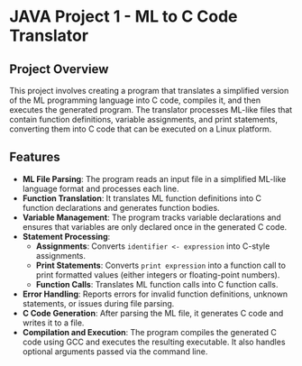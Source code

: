 # JAVA Project 1 - ML to C Code Translator

## Project Overview

This project involves creating a program that translates a simplified version of the ML programming language into C code, compiles it, and then executes the generated program. The translator processes ML-like files that contain function definitions, variable assignments, and print statements, converting them into C code that can be executed on a Linux platform.

## Features

- **ML File Parsing**: The program reads an input file in a simplified ML-like language format and processes each line.
- **Function Translation**: It translates ML function definitions into C function declarations and generates function bodies.
- **Variable Management**: The program tracks variable declarations and ensures that variables are only declared once in the generated C code.
- **Statement Processing**: 
  - **Assignments**: Converts `identifier <- expression` into C-style assignments.
  - **Print Statements**: Converts `print expression` into a function call to print formatted values (either integers or floating-point numbers).
  - **Function Calls**: Translates ML function calls into C function calls.
- **Error Handling**: Reports errors for invalid function definitions, unknown statements, or issues during file parsing.
- **C Code Generation**: After parsing the ML file, it generates C code and writes it to a file.
- **Compilation and Execution**: The program compiles the generated C code using GCC and executes the resulting executable. It also handles optional arguments passed via the command line.

